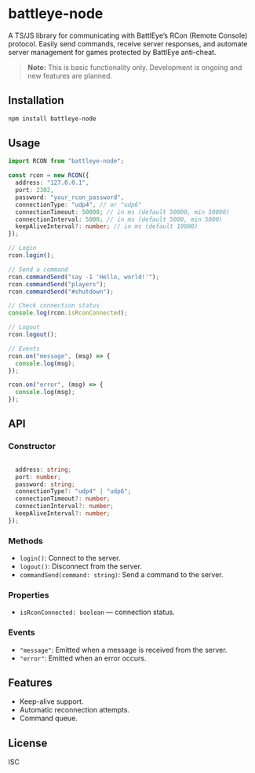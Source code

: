 # battleye-node

A TS/JS library for communicating with BattlEye’s RCon (Remote Console) protocol. Easily send commands, receive server responses, and automate server management for games protected by BattlEye anti-cheat.

> **Note:** This is basic functionality only. Development is ongoing and new features are planned.

## Installation

```sh
npm install battleye-node
```

## Usage

```typescript
import RCON from "battleye-node";

const rcon = new RCON({
  address: "127.0.0.1",
  port: 2302,
  password: "your_rcon_password",
  connectionType: "udp4", // or "udp6"
  connectionTimeout: 50000; // in ms (default 50000, min 50000)
  connectionInterval: 5000; // in ms (default 5000, min 5000)
  keepAliveInterval?: number; // in ms (default 10000)
});

// Login
rcon.login();

// Send a command
rcon.commandSend("say -1 'Hello, world!'");
rcon.commandSend("players");
rcon.commandSend("#shutdown");

// Check connection status
console.log(rcon.isRconConnected);

// Logout
rcon.logout();

// Events
rcon.on("message", (msg) => {
  console.log(msg);
});

rcon.on("error", (msg) => {
  console.log(msg);
});
```

## API

### Constructor

```typescript

  address: string;
  port: number;
  password: string;
  connectionType?: "udp4" | "udp6";
  connectionTimeout?: number;
  connectionInterval?: number;
  keepAliveInterval?: number;
});
```

### Methods

- `login()`: Connect to the server.
- `logout()`: Disconnect from the server.
- `commandSend(command: string)`: Send a command to the server.

### Properties

- `isRconConnected: boolean` — connection status.

### Events

- `"message"`: Emitted when a message is received from the server.
- `"error"`: Emitted when an error occurs.

## Features

- Keep-alive support.
- Automatic reconnection attempts.
- Command queue.

## License

ISC

